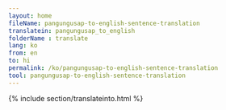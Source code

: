 ```yaml
---
layout: home
fileName: pangungusap-to-english-sentence-translation
translatein: pangungusap_to_english
folderName : translate
lang: ko
from: en
to: hi
permalink: /ko/pangungusap-to-english-sentence-translation
tool: pangungusap-to-english-sentence-translation
---
```

{% include section/translateinto.html %}